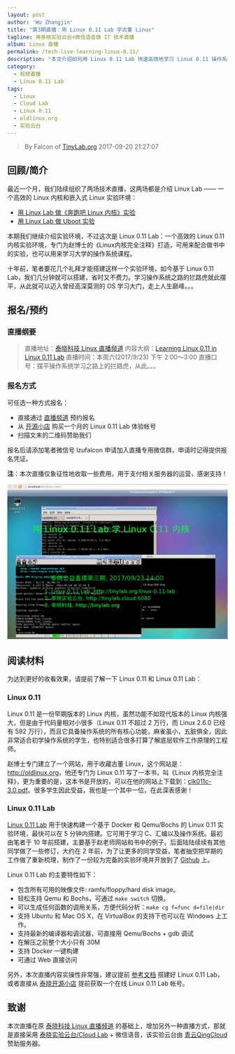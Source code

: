 ```yaml
---
layout: post
author: 'Wu Zhangjin'
title: "第3期直播：用 Linux 0.11 Lab 学古董 Linux"
tagline: 用泰晓实验云台+微信语音做 IT 技术直播
album: Linux 直播
permalink: /tech-live-learning-linux-0.11/
description: "本文介绍如何用 Linux 0.11 Lab 快速高效地学习 Linux 0.11 操作系统，可配合用于学习《Linux内核完全注释》"
category:
  - 视频直播
  - Linux 0.11 Lab
tags:
  - Linux
  - Cloud Lab
  - Linux 0.11
  - oldlinux.org
  - 实验云台
---
```


> By Falcon of [TinyLab.org][1]
> 2017-09-20 21:27:07

## 回顾/简介

最近一个月，我们陆续组织了两场技术直播，这两场都是介绍 Linux Lab —— 一个高效的 Linux 内核和嵌入式 Linux 实验环境：

* [用 Linux Lab 做《奔跑吧 Linux 内核》实验](http://tinylab.org/tech-live-with-obs-huya-openshot/)
* [用 Linux Lab 做 Uboot 实验](http://tinylab.org/tech-live-learning-uboot-in-linux-lab/)

本期我们继续介绍实验环境，不过这次是 Linux 0.11 Lab：一个高效的 Linux 0.11 内核实验环境，专门为赵博士的《Linux内核完全注释》打造，可用来配合做书中的实验，也可以用来学习大学的操作系统课程。

十年前，笔者要花几个礼拜才能搭建这样一个实验环境，如今基于 Linux 0.11 Lab，我们几分钟就可以搭建，省时又不费力。学习操作系统之路的拦路虎就此摆平，从此就可以迈入曾经高深莫测的 OS 学习大门，走上人生巅峰。。。

## 报名/预约

### 直播纲要

> 直播地址：[泰晓科技 Linux 直播频道](https://3qk.easyvaas.com/show/homepage/index?id=423)
> 内容大纲：[Learning Linux 0.11 in Linux 0.11 Lab](https://github.com/tinyclub/linux-0.11-lab/blob/master/doc/live/linux-0.11-lab.md)
> 直播时间：本周六(2017/9/23) 下午 2:00～3:00
> 直播口号：摆平操作系统学习之路上的拦路虎，从此。。。

### 报名方式

可任选一种方式报名：

* 直接通过 [直播频道](https://3qk.easyvaas.com/show/homepage/index?id=423) 预约报名
* 从 [开源小店][3] 购买一个月的 Linux 0.11 Lab 体验帐号
* 扫描文末的二维码赞助我们

报名后请添加笔者微信号 lzufalcon 申请加入直播专用微信群，申请时记得提供报名凭证。

**注**：本次直播仅象征性地收取一些费用，用于支付相关服务器的运营，感谢支持！

![Learning Linux 0.11 in Linux 0.11 Lab](/wp-content/uploads/2017/09/linux-0.11-lab.jpg)

## 阅读材料

为达到更好的收看效果，请提前了解一下 Linux 0.11 和 Linux 0.11 Lab：

### Linux 0.11

Linux 0.11 是一份早期版本的 Linux 内核，虽然功能不如现代版本的 Linux 内核强大，但是由于代码量相对小很多（Linux 0.11 不超过 2 万行，而 Linux 2.6.0 已经有 592 万行），而且它具备操作系统的所有核心功能，麻雀虽小，五脏俱全，因此非常适合初学操作系统的学生，也特别适合很多打算了解底层软件工作原理的工程师。

赵博士专门建立了一个网站，用于收藏古董 Linux，这个网站是：<http://oldlinux.org>，他还专门为 Linux 0.11 写了一本书，叫《Linux 内核完全注释》，更为重要的是，这本书是开放的，可以在他的网站上下载到：[clk011c-3.0.pdf](http://www.oldlinux.org/download/clk011c-3.0.pdf)。很多学生因此受益，我也是一个其中一位，在此深表感谢！

### Linux 0.11 Lab

[Linux 0.11 Lab][2] 用于快速构建一个基于 Docker 和 Qemu/Bochs 的 Linux 0.11 实验环境，最快可以在 5 分钟内搭建。它可用于学习 C、汇编以及操作系统。最初由笔者于 10 年前搭建，主要基于赵老师网站和书中的例子。后面陆陆续续有其他同学做了一些修订，大约在 2 年前，为了让更多的同学受益，笔者抽空把早期的工作做了重新梳理，制作了一份较为完备的实验环境并开放到了 [Github](https://github.com/tinyclub/linux-0.11-lab) 上。

Linux 0.11 Lab 的主要特性如下：

* 包含所有可用的映像文件: ramfs/floppy/hard disk image。
* 轻松支持 Qemu 和 Bochs，可通过 `make switch` 切换。
* 可以生成任何函数的调用关系，方便代码分析：`make cg f=func d=file|dir`
* 支持 Ubuntu 和 Mac OS X，在 VirtualBox 的支持下也可以在 Windows 上工作。
* 支持最新的编译器和调试器，可直接用 Qemu/Bochs + gdb 调试
* 在解压之前整个大小只有 30M
* 支持 Docker 一键构建
* 可通过 Web 直接访问

另外，本次直播内容实操性非常强，建议提前 [参考文档][2] 搭建好 Linux 0.11 Lab，或者直接从 [泰晓开源小店][3] 提前获取一个在线 Linux 0.11 Lab 帐号。

## 致谢

本次直播在原 [泰晓科技 Linux 直播频道](https://3qk.easyvaas.com/show/homepage/index?id=423) 的基础上，增加另外一种直播方式，那就是直接采用 [泰晓实验云台/Cloud Lab][4] + 微信语音，该实验云台由 [青云QingCloud][5] 赞助服务器。


[1]: http://tinylab.org
[2]: http://tinylab.org/linux-0.11-lab
[3]: https://weidian.com/i/1487448443
[4]: http://tinylab.cloud:6080
[5]: https://www.qingcloud.com/
